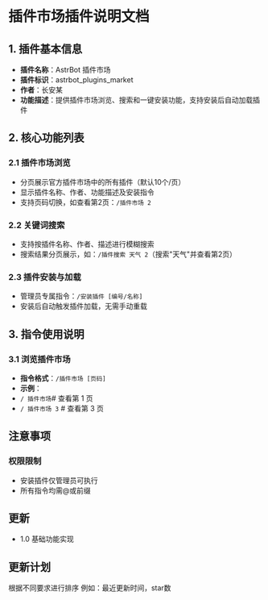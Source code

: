 # 插件市场插件说明文档  

## 1. 插件基本信息  
- **插件名称**：AstrBot 插件市场  
- **插件标识**：astrbot_plugins_market  
- **作者**：长安某
- **功能描述**：提供插件市场浏览、搜索和一键安装功能，支持安装后自动加载插件  


## 2. 核心功能列表  
### 2.1 插件市场浏览  
- 分页展示官方插件市场中的所有插件（默认10个/页）  
- 显示插件名称、作者、功能描述及安装指令  
- 支持页码切换，如查看第2页：`/插件市场 2`  

### 2.2 关键词搜索  
- 支持按插件名称、作者、描述进行模糊搜索  
- 搜索结果分页展示，如：`/插件搜索 天气 2`（搜索"天气"并查看第2页）  

### 2.3 插件安装与加载  
- 管理员专属指令：`/安装插件 [编号/名称]`  
- 安装后自动触发插件加载，无需手动重载  

## 3. 指令使用说明  
### 3.1 浏览插件市场  
- **指令格式**：`/插件市场 [页码]`  
- **示例**：
-  ` / 插件市场 `# 查看第 1 页
-  ` / 插件市场 3 ` # 查看第 3 页




##  注意事项  
###  权限限制  
- 安装插件仅管理员可执行
- 所有指令均需@或前缀

##  更新
- 1.0 基础功能实现

##  更新计划
根据不同要求进行排序 例如：最近更新时间，star数
